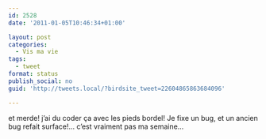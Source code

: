 ```yaml
---
id: 2528
date: '2011-01-05T10:46:34+01:00'

layout: post
categories:
  - Vis ma vie
tags:
  - tweet
format: status
publish_social: no
guid: 'http://tweets.local/?birdsite_tweet=22604865863684096'

---
```


et merde! j’ai du coder ça avec les pieds bordel! Je fixe un bug, et un ancien bug refait surface!… c’est vraiment pas ma semaine…